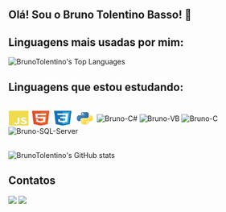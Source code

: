 ## Olá! Sou o Bruno Tolentino Basso! 👋

## Linguagens mais usadas por mim:
  ![BrunoTolentino's Top Languages](https://github-readme-stats.vercel.app/api/top-langs/?username=BrunoTolentino&theme=blueberry&show_icons=true&hide_border=true&layout=compact)

## Linguagens que estou estudando:
<div style="display: inline_block"><br>
  <img align="center" alt="Bruno-Js" height="30" width="40" src="https://raw.githubusercontent.com/devicons/devicon/master/icons/javascript/javascript-plain.svg">
  <img align="center" alt="Bruno-HTML" height="30" width="40" src="https://raw.githubusercontent.com/devicons/devicon/master/icons/html5/html5-original.svg">
  <img align="center" alt="Bruno-CSS" height="30" width="40" src="https://raw.githubusercontent.com/devicons/devicon/master/icons/css3/css3-original.svg">
  <img align="center" alt="Bruno-Python" height="30" width="40" src="https://raw.githubusercontent.com/devicons/devicon/master/icons/python/python-original.svg"> 
  <img align="center" alt="Bruno-C#" height="30" width="40" src="https://cdn.jsdelivr.net/gh/devicons/devicon@latest/icons/csharp/csharp-original.svg" />
  <img align="center" alt="Bruno-VB" height="30" width="40" src="https://cdn.jsdelivr.net/gh/devicons/devicon@latest/icons/visualbasic/visualbasic-original.svg" />   
  <img align="center" alt="Bruno-C" height="30" width="40" src="https://cdn.jsdelivr.net/gh/devicons/devicon@latest/icons/c/c-original.svg" />
  <img align="center" alt="Bruno-SQL-Server" height="30" width="40" src="https://cdn.jsdelivr.net/gh/devicons/devicon@latest/icons/microsoftsqlserver/microsoftsqlserver-original.svg" />
          
          
          
  </div>
  </br>

![BrunoTolentino's GitHub stats](https://github-readme-stats.vercel.app/api?username=BrunoTolentino&show_icons=true&theme=blueberry&include_all_commits=true)

## Contatos

<div> 
  
  <a href = "mailto:btolentino18@gmail.com"><img src="https://img.shields.io/badge/-Gmail-%23333?style=for-the-badge&logo=gmail&logoColor=white" target="blank"></a>
  <a href="https://www.linkedin.com/in/bruno-tolentino-basso/" target="blank"><img src="https://img.shields.io/badge/-LinkedIn-%230077B5?style=for-the-badge&logo=linkedin&logoColor=white" target="blank"></a> 
</div>


